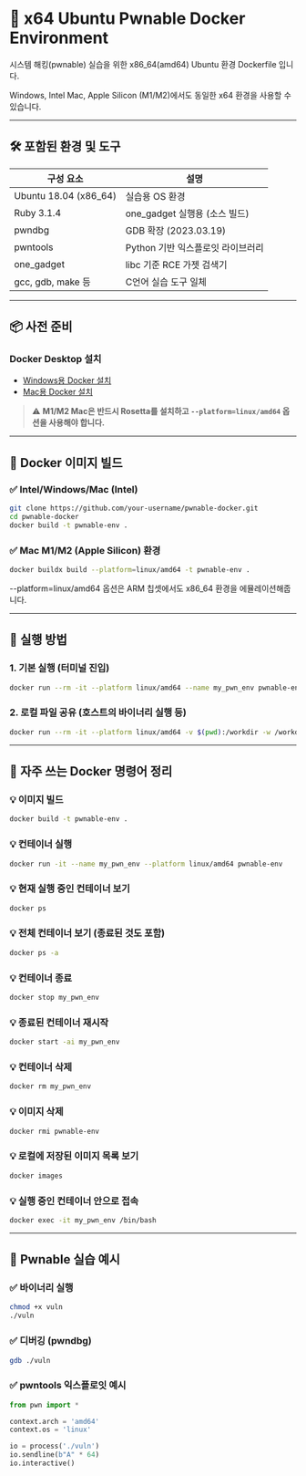 # 🐧 x64 Ubuntu Pwnable Docker Environment

시스템 해킹(pwnable) 실습을 위한 x86_64(amd64) Ubuntu 환경 Dockerfile 입니다.

Windows, Intel Mac, Apple Silicon (M1/M2)에서도 동일한 x64 환경을 사용할 수 있습니다.

---

## 🛠️ 포함된 환경 및 도구

| 구성 요소          | 설명 |
|-------------------|------|
| Ubuntu 18.04 (x86_64) | 실습용 OS 환경 |
| Ruby 3.1.4         | one_gadget 실행용 (소스 빌드) |
| pwndbg             | GDB 확장 (2023.03.19) |
| pwntools           | Python 기반 익스플로잇 라이브러리 |
| one_gadget         | libc 기준 RCE 가젯 검색기 |
| gcc, gdb, make 등  | C언어 실습 도구 일체 |

---

## 📦 사전 준비

### Docker Desktop 설치
- [Windows용 Docker 설치](https://docs.docker.com/desktop/install/windows-install/)
- [Mac용 Docker 설치](https://docs.docker.com/desktop/install/mac-install/)

> ⚠️ **M1/M2 Mac은 반드시 Rosetta를 설치하고 `--platform=linux/amd64` 옵션을 사용해야 합니다.**

---

## 🧪 Docker 이미지 빌드

### ✅ Intel/Windows/Mac (Intel)
```bash
git clone https://github.com/your-username/pwnable-docker.git
cd pwnable-docker
docker build -t pwnable-env .
```

### ✅ Mac M1/M2 (Apple Silicon) 환경
```bash
docker buildx build --platform=linux/amd64 -t pwnable-env .
```
--platform=linux/amd64 옵션은 ARM 칩셋에서도 x86_64 환경을 에뮬레이션해줍니다.

---

## 🧰 실행 방법
### 1. 기본 실행 (터미널 진입)
```bash
docker run --rm -it --platform linux/amd64 --name my_pwn_env pwnable-env
```
### 2. 로컬 파일 공유 (호스트의 바이너리 실행 등)
```bash
docker run --rm -it --platform linux/amd64 -v $(pwd):/workdir -w /workdir pwnable-env
```

---

## 🐚 자주 쓰는 Docker 명령어 정리
### 💡 이미지 빌드
```bash
docker build -t pwnable-env .
```
### 💡 컨테이너 실행
```bash
docker run -it --name my_pwn_env --platform linux/amd64 pwnable-env
```
### 💡 현재 실행 중인 컨테이너 보기
```bash
docker ps
```
### 💡 전체 컨테이너 보기 (종료된 것도 포함)
```bash
docker ps -a
```
### 💡 컨테이너 종료
```bash
docker stop my_pwn_env
```
### 💡 종료된 컨테이너 재시작
```bash
docker start -ai my_pwn_env
```
### 💡 컨테이너 삭제
```bash
docker rm my_pwn_env
```
### 💡 이미지 삭제
```bash
docker rmi pwnable-env
```
### 💡 로컬에 저장된 이미지 목록 보기
```bash
docker images
```
### 💡 실행 중인 컨테이너 안으로 접속
```bash
docker exec -it my_pwn_env /bin/bash
```

---

## 🧪 Pwnable 실습 예시
### ✅ 바이너리 실행
```bash
chmod +x vuln
./vuln
```
### ✅ 디버깅 (pwndbg)
```bash
gdb ./vuln
```
### ✅ pwntools 익스플로잇 예시
```python
from pwn import *

context.arch = 'amd64'
context.os = 'linux'

io = process('./vuln')
io.sendline(b"A" * 64)
io.interactive()
```
